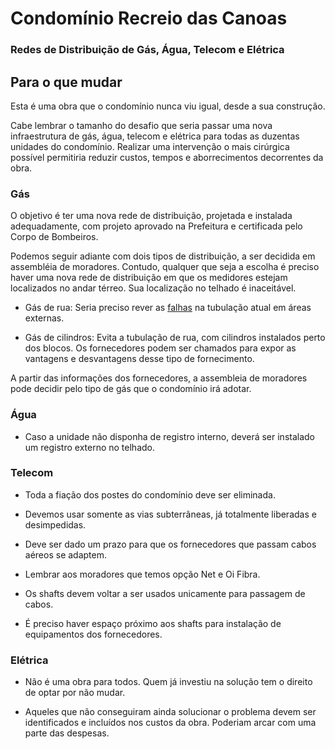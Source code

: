 # Condomínio Recreio das Canoas
### Redes de Distribuição de Gás, Água, Telecom e Elétrica
  
## Para o que mudar

Esta é uma obra que o condomínio nunca viu igual, desde a sua construção.

Cabe lembrar o tamanho do desafio que seria passar uma nova infraestrutura de gás, água, telecom e elétrica para todas as duzentas unidades do condomínio. Realizar uma intervenção o mais cirúrgica possível permitiria reduzir custos, tempos e aborrecimentos decorrentes da obra.

### Gás

O objetivo é ter uma nova rede de distribuição, projetada e instalada adequadamente, com projeto aprovado na Prefeitura e certificada pelo Corpo de Bombeiros.

Podemos seguir adiante com dois tipos de distribuição, a ser decidida em assembléia de moradores. Contudo, qualquer que seja a escolha é preciso haver uma nova rede de distribuição em que os medidores estejam localizados no andar térreo. Sua localização no telhado é inaceitável.

- Gás de rua: Seria preciso rever as [falhas](/1-o-que-mudar/gas.md) na tubulação atual em áreas externas. 

- Gás de cilindros: Evita a tubulação de rua, com cilindros instalados perto dos blocos. Os fornecedores podem ser chamados para expor as vantagens e desvantagens desse tipo de fornecimento.

A partir das informações dos fornecedores, a assembleia de moradores pode decidir pelo tipo de gás que o condomínio irá adotar.

### Água

- Caso a unidade não disponha de registro interno, deverá ser instalado um registro externo no telhado.

### Telecom

- Toda a fiação dos postes do condomínio deve ser eliminada.

- Devemos usar somente as vias subterrâneas, já totalmente liberadas e desimpedidas.

- Deve ser dado um prazo para que os fornecedores que passam cabos aéreos se adaptem.

- Lembrar aos moradores que temos opção Net e Oi Fibra.

- Os shafts devem voltar a ser usados unicamente para passagem de cabos.

- É preciso haver espaço próximo aos shafts para instalação de equipamentos dos fornecedores.

### Elétrica

- Não é uma obra para todos. Quem já investiu na solução tem o direito de optar por não mudar.

- Aqueles que não conseguiram ainda solucionar o problema devem ser identificados e incluídos nos custos da obra. Poderiam arcar com uma parte das despesas.